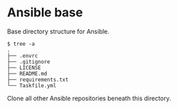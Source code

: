 # Ansible base

Base directory structure for Ansible.

```console
$ tree -a
.
├── .envrc
├── .gitignore
├── LICENSE
├── README.md
├── requirements.txt
└── Taskfile.yml
```

Clone all other Ansible repositories beneath this directory.
